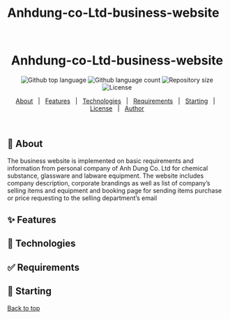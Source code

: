 # Anhdung-co-Ltd-business-website<div align="center" id="top"> 
  &#xa0;
</div>

<h1 align="center">Anhdung-co-Ltd-business-website</h1>

<p align="center">
  <img alt="Github top language" src="https://img.shields.io/github/languages/top/{{YOUR_GITHUB_USERNAME}}/architecture_webservice_system?color=56BEB8">

  <img alt="Github language count" src="https://img.shields.io/github/languages/count/{{YOUR_GITHUB_USERNAME}}/architecture_webservice_system?color=56BEB8">

  <img alt="Repository size" src="https://img.shields.io/github/repo-size/{{YOUR_GITHUB_USERNAME}}/architecture_webservice_system?color=56BEB8">

  <img alt="License" src="https://img.shields.io/github/license/{{YOUR_GITHUB_USERNAME}}/architecture_webservice_system?color=56BEB8">

  <!-- <img alt="Github issues" src="https://img.shields.io/github/issues/{{YOUR_GITHUB_USERNAME}}/architecture_webservice_system?color=56BEB8" /> -->

  <!-- <img alt="Github forks" src="https://img.shields.io/github/forks/{{YOUR_GITHUB_USERNAME}}/architecture_webservice_system?color=56BEB8" /> -->

  <!-- <img alt="Github stars" src="https://img.shields.io/github/stars/{{YOUR_GITHUB_USERNAME}}/architecture_webservice_system?color=56BEB8" /> -->
</p>

<!-- Status -->

<!-- <h4 align="center"> 
	🚧  Anhdung-co-Ltd-business-website 🚀
</h4> 

<hr> -->

<p align="center">
  <a href="#dart-about">About</a> &#xa0; | &#xa0; 
  <a href="#sparkles-features">Features</a> &#xa0; | &#xa0;
  <a href="#rocket-technologies">Technologies</a> &#xa0; | &#xa0;
  <a href="#white_check_mark-requirements">Requirements</a> &#xa0; | &#xa0;
  <a href="#checkered_flag-starting">Starting</a> &#xa0; | &#xa0;
  <a href="#memo-license">License</a> &#xa0; | &#xa0;
  <a href="https://github.com/{{YOUR_GITHUB_USERNAME}}" target="_blank">Author</a>
</p>

<br>

## :dart: About ##
The business website is implemented on basic requirements and information from personal company of Anh Dung Co. Ltd for chemical substance, glassware and labware equipment. The website includes company description, corporate brandings as well as list of company’s selling items and equipment and booking page for sending items purchase or price requesting to the selling department’s email

## :sparkles: Features ##

## :rocket: Technologies ##

## :white_check_mark: Requirements ##

## :checkered_flag: Starting ##


<a href="#top">Back to top</a>
